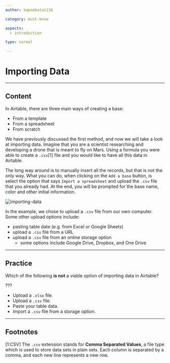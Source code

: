 ```yaml
---
author: kapnobatai136

category: must-know

aspects:
  - introduction

type: normal

---
```


# Importing Data

---
## Content

In Airtable, there are three main ways of creating a base:
- From a template
- From a spreadsheet
- From scratch

We have previously discussed the first method, and now we will take a look at importing data. Imagine that you are a scientist researching and developing a drone that is meant to fly on Mars. Using a formula you were able to create a `.csv`[1] file and you would like to have all this data in Airtable.

The long way around is to manually insert all the records, but that is not the only way. What you can do, when clicking on the `Add a base` button, is select the option that says `Import a spreadsheet` and upload the `.csv` file that you already had. At the end, you will be prompted for the base name, color and other initial information.

![importing-data](https://img.enkipro.com/3bae585fd8588d316740db39095dce9a.gif)

In the example, we chose to upload a `.csv` file from our own computer. Some other upload options include:
- pasting table date (e.g. from Excel or Google Sheets)
- upload a `.csv` file from a URL
- upload a `.csv` file from an online storage option
  - some options include Google Drive, Dropbox, and One Drive

---
## Practice

Which of the following **is not** a viable option of importing data in Airtable?

???

* Upload a `.xlsx` file.
* Upload a `.csv` file.
* Paste your table data.
* Import a `.csv` file from a storage option.

---
## Footnotes

[1:CSV]
The `.csv` extension stands for **Comma Separated Values**, a file type which is used to store data sets in plain sets. Each column is separated by a comma, and each new line represents a new row. 